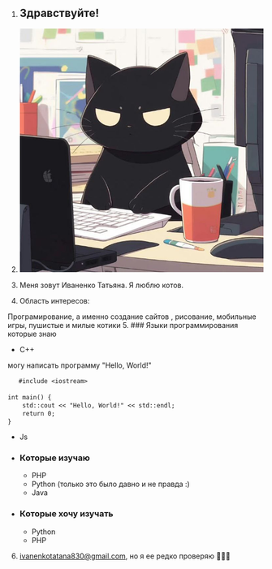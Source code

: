 1. ## Здравствуйте!


2. ![Cat](./images/img.png)
3. Меня зовут Иваненко Татьяна. Я люблю котов. 
4. Область интересов:

Програмирование, а именно создание сайтов , рисование, мобильные игры, пушистые и милые котики
5. ### Языки программирования которые знаю
   *  C++ 


   могу написать программу "Hello, World!"


```
   #include <iostream>

int main() {
    std::cout << "Hello, World!" << std::endl;
    return 0;
}
```
   * Js
* ### Которые изучаю 
   * PHP
   * Python (только это было давно и не правда :)
   * Java
* ### Которые хочу изучать 
   * Python
   * PHP

6. ivanenkotatana830@gmail.com, но я ее редко проверяю 🤣🤣🤣